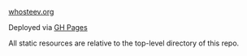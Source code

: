 [whosteev.org](https://whosteev.org)

Deployed via [GH Pages](https://pages.github.com/)

All static resources are relative to the top-level directory of this repo.

